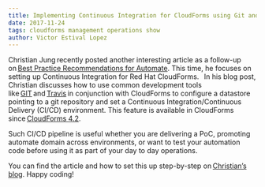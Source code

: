 ```yaml
---     
title: Implementing Continuous Integration for CloudForms using Git and Travis
date: 2017-11-24
tags: cloudforms management operations show 
author: Victor Estival Lopez
---
```


Christian Jung recently posted another interesting article as a follow-up on [Best Practice Recommendations for Automate](<https://www.redhat.com/en/blog#more-2218>). This time, he focuses on setting up Continuous Integration for Red Hat CloudForms.
  
In his blog post, Christian discusses how to use common development tools like [GIT](<https://git-scm.com>) and [Travis](<https://www.travis-ci.org>) in conjunction with CloudForms to configure a datastore pointing to a git repository and set a Continuous Integration/Continuous Delivery (CI/CD) environment. This feature is available in CloudForms since [CloudForms 4.2](<https://access.redhat.com/documentation/en-us/red_hat_cloudforms/4.2/release-notes/?version=4.2>).

Such CI/CD pipeline is useful whether you are delivering a PoC, promoting automate domain across environments, or want to test your automation code before using it as part of your day to day operations.

You can find the article and how to set this up step-by-step on [Christian’s blog](<https://www.jung-christian.de/post/2017/11/continuous-integration-with-automate/>). Happy coding!  
